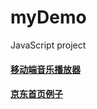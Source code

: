 # myDemo
JavaScript project  
#### [移动端音乐播放器](https://excumes.github.io/myDemo/music/html/index.html)  
#### [京东首页例子](https://excumes.github.io/myDemo/JDpage/jdPage/index.html)
